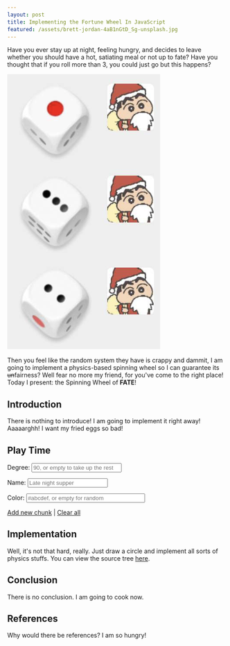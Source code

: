 ```yaml
---
layout: post
title: Implementing the Fortune Wheel In JavaScript
featured: /assets/brett-jordan-4aB1nGtD_Sg-unsplash.jpg
---
```


Have you ever stay up at night, feeling hungry, and decides to leave whether you should have a hot, satiating meal or not up to fate? Have you thought that if you roll more than 3, you could just go but this happens?

![Dammit](/assets/wof/dammit.jpeg)

Then you feel like the random system they have is crappy and dammit, I am going to implement a physics-based spinning wheel so I can guarantee its ~~un~~fairness? Well fear no more my friend, for you've come to the right place! Today I present: the Spinning Wheel of __FATE__!

## Introduction

There is nothing to introduce! I am going to implement it right away! Aaaaarghh! I want my fried eggs so bad!

## Play Time

<canvas id="wheel" width="500px" height="500px" style="width: 250px; height: 250px; touch-action: none"></canvas>
<script src="/assets/wof/main.js"></script>
<div id="list"></div>

Degree: <input id="degree" placeholder="90, or empty to take up the rest" style="width: 15em">

Name: <input id="name" placeholder="Late night supper">

Color: <input id="color" placeholder="#abcdef, or empty for random" style="width: 20em">

<a href="javascript:add()">Add new chunk</a> \| <a href="javascript:clear()">Clear all</a>

## Implementation

Well, it's not that hard, really. Just draw a circle and implement all sorts of physics stuffs. You can view the source tree [here](https://github.com/42yeah/EoS/tree/master/assets/wof).

## Conclusion

There is no conclusion. I am going to cook now.

## References

Why would there be references? I am so hungry!
